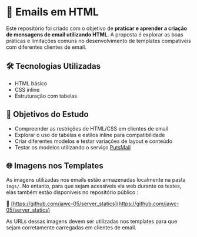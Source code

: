 # 📧 Emails em HTML

Este repositório foi criado com o objetivo de **praticar e aprender a criação de mensagens de email utilizando HTML**. A proposta é explorar as boas práticas e limitações comuns no desenvolvimento de templates compatíveis com diferentes clientes de email.

## 🛠 Tecnologias Utilizadas

- HTML básico
- CSS inline
- Estruturação com tabelas

## 🎯 Objetivos do Estudo

- Compreender as restrições de HTML/CSS em clientes de email
- Explorar o uso de tabelas e estilos inline para compatibilidade
- Criar diferentes modelos e testar variações de layout e conteúdo
- Testar os modelos utilizando o serviço [PutsMail](https://putsmail.com/)

## 🌐 Imagens nos Templates

As imagens utilizadas nos emails estão armazenadas localmente na pasta `imgs/`. No entanto, para que sejam acessíveis via web durante os testes, elas também estão disponíveis no repositório público :

🔗 [https://github.com/jawc-05/server_statics](https://github.com/jawc-05/server_statics)

As URLs dessas imagens devem ser utilizadas nos templates para que sejam corretamente carregadas em clientes de email.
